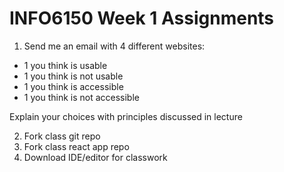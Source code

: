 # INFO6150 Week 1 Assignments

1. Send me an email with 4 different websites:

* 1 you think is usable
* 1 you think is not usable
* 1 you think is accessible
* 1 you think is not accessible

Explain your choices with principles discussed in lecture


2. Fork class git repo
3. Fork class react app repo
4. Download IDE/editor for classwork

